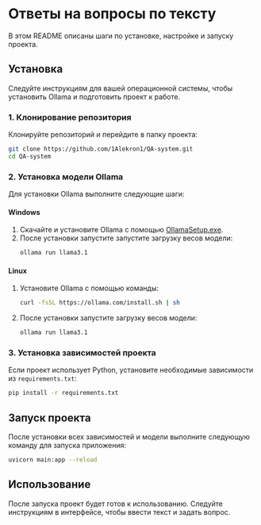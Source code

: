 # Ответы на вопросы по тексту

 В этом README описаны шаги по установке, настройке и запуску проекта.

## Установка

Следуйте инструкциям для вашей операционной системы, чтобы установить Ollama и подготовить проект к работе.

### 1. Клонирование репозитория

Клонируйте репозиторий и перейдите в папку проекта:
```bash
git clone https://github.com/1Alekron1/QA-system.git
cd QA-system
```

### 2. Установка модели Ollama

Для установки Ollama выполните следующие шаги:

#### Windows
1. Скачайте и установите Ollama с помощью [OllamaSetup.exe](https://ollama.com/download/OllamaSetup.exe).
2. После установки запустите запустите загрузку весов модели:
   ```bash
   ollama run llama3.1
   ```

#### Linux
1. Установите Ollama с помощью команды:
   ```bash
   curl -fsSL https://ollama.com/install.sh | sh
   ```
2. После установки запустите загрузку весов модели:
   ```bash
   ollama run llama3.1
   ```

### 3. Установка зависимостей проекта

Если проект использует Python, установите необходимые зависимости из `requirements.txt`:
```bash
pip install -r requirements.txt
```

## Запуск проекта

После установки всех зависимостей и модели выполните следующую команду для запуска приложения:

```bash
uvicorn main:app --reload
```

## Использование

После запуска проект будет готов к использованию. Следуйте инструкциям в интерфейсе, чтобы ввести текст и задать вопрос. 
